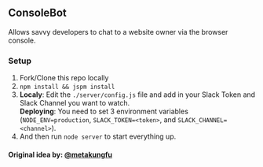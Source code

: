 ## ConsoleBot
Allows savvy developers to chat to a website owner via the browser console.

### Setup
1. Fork/Clone this repo locally
2. `npm install && jspm install`
3. **Localy**: Edit the `./server/config.js` file and add in your Slack Token and Slack Channel you want to watch.  
   **Deploying**: You need to set 3 environment variables (`NODE_ENV=production`, `SLACK_TOKEN=<token>`, and `SLACK_CHANNEL=<channel>`).
4. And then run `node server` to start everything up.

#### Original idea by: [@metakungfu](https://twitter.com/metakungfu)